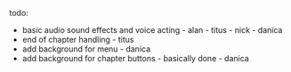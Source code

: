 todo:
- basic audio sound effects and voice acting - alan - titus - nick - danica
- end of chapter handling - titus
- add background for menu - danica
- add background for chapter buttons - basically done - danica
